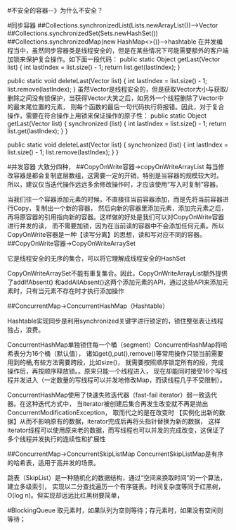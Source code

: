 #不安全的容器--》为什么不安全？

#同步容器
##Collections.synchronizedList(Lists.newArrayList())-->Vector
##Collections.synchronizedSet(Sets.newHashSet())
##Collections.synchronizedMap(new HashMap<>())-->hashtable
在并发编程当中，虽然同步容器类是线程安全的，但是在某些情况下可能需要额外的客户端加锁来保护复合操作。如下面一段代码：
public static Object getLast(Vector list) {
    int lastIndex = list.size() - 1;
    return list.get(lastIndex);
}

public static void deleteLast(Vector list) {
    int lastIndex = list.size() - 1;
    list.remove(lastIndex);
}
虽然Vector是线程安全的，但是获取Vector大小与获取/删除之间没有锁保护，当获得Vector大笑之后，如另外一个线程删除了Vector中的最末尾位置的元素，
则每个函数的最后一句代码执行将报错。因此，对于复合操作，需要在符合操作上用锁来保证操作的原子性：
public static Object getLast(Vector list) {
    synchronized (list) {
        int lastIndex = list.size() - 1;
        return list.get(lastIndex);
    }
}

public static void deleteLast(Vector list) {
    synchronized (list) {
        int lastIndex = list.size() - 1;
        list.remove(lastIndex);
    }
}

#并发容器 
大致分四种，
##CopyOnWrite容器->copyOnWriteArrayList
每当修改容器是都会复制底层数组，这需要一定的开销，特别是当容器的规模较大时。
所以，建议仅当迭代操作远远多余修改操作时，才应该使用“写入时复制”容器。

当我们往一个容器添加元素的时候，不直接往当前容器添加，而是先将当前容器进行Copy，复制出一个新的容器，
然后向新的容器里添加元素，添加完元素之后，再将原容器的引用指向新的容器。这样做的好处是我们可以对CopyOnWrite容器进行并发的读，
而不需要加锁，因为在当前读的容器中不会添加任何元素。所以CopyOnWrite容器是一种【读写分离】的思想，读和写对应不同的容器。
##CopyOnWrite容器->CopyOnWriteArraySet

它是线程安全的无序的集合，可以将它理解成线程安全的HashSet

CopyOnWriteArraySet不能有重复集合。因此，CopyOnWriteArrayList额外提供了addIfAbsent()
和addAllAbsent()这两个添加元素的API，通过这些API来添加元素时，只有当元素不存在时才执行添加操作

##ConcurrentMap->ConcurrentHashMap（Hashtable）

Hashtable实现同步是利用synchronized关键字进行锁定的，锁住整张表让线程独占，浪费。

ConcurrentHashMap单独锁住每一个桶（segment）ConcurrentHashMap将哈希表分为16个桶（默认值），
诸如get(),put(),remove()等常用操作只锁当前需要用到的桶,有些方法需要跨段，比如size()，
就需要按照顺序锁定所有的段，完成操作后，再按顺序释放锁。。原来只能一个线程进入，
现在却能同时接受16个写线程并发进入（一定数量的写线程可以并发地修改Map，而读线程几乎不受限制）。

ConcurrentHashMap使用了快速失败迭代器（fast-fail iterator）弱一致迭代器。在这种迭代方式中，
当iterator被创建后集合再发生改变就不再是抛出ConcurrentModificationException，
取而代之的是在改变时 【实例化出新的数据】从而不影响原有的数据，iterator完成后再将头指针替换为新的数据，
这样iterator线程可以使用原来老的数据，而写线程也可以并发的完成改变，这保证了多个线程并发执行的连续性和扩展性

##ConcurrentMap->ConcurrentSkipListMap
ConcurrentSkipListMap是有序的哈希表，适用于高并发的场景。

跳表（SkipList）是一种随机化的数据结构，通过“空间来换取时间”的一个算法，建立多级索引，
实现以二分查找遍历一个有序链表。时间复杂度等同于红黑树，O(log n)。但实现却远远比红黑树要简单，

#BlockingQueue
取元素时，如果队列为空则等待；存元素时，如果没有空间则等待；